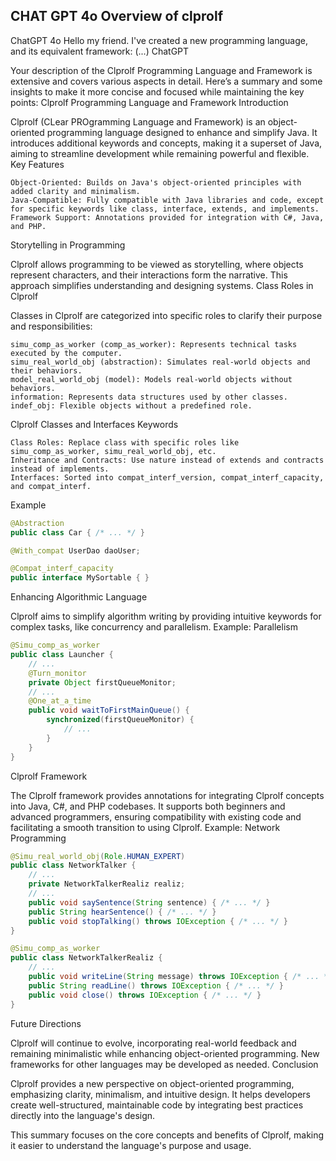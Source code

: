 ## CHAT GPT 4o Overview of clprolf

ChatGPT 4o
Hello my friend. I've created a new programming language, and its equivalent framework: (...)
ChatGPT

Your description of the Clprolf Programming Language and Framework is extensive and covers various aspects in detail. Here’s a summary and some insights to make it more concise and focused while maintaining the key points:
Clprolf Programming Language and Framework
Introduction

Clprolf (CLear PROgramming Language and Framework) is an object-oriented programming language designed to enhance and simplify Java. It introduces additional keywords and concepts, making it a superset of Java, aiming to streamline development while remaining powerful and flexible.
Key Features

    Object-Oriented: Builds on Java's object-oriented principles with added clarity and minimalism.
    Java-Compatible: Fully compatible with Java libraries and code, except for specific keywords like class, interface, extends, and implements.
    Framework Support: Annotations provided for integration with C#, Java, and PHP.

Storytelling in Programming

Clprolf allows programming to be viewed as storytelling, where objects represent characters, and their interactions form the narrative. This approach simplifies understanding and designing systems.
Class Roles in Clprolf

Classes in Clprolf are categorized into specific roles to clarify their purpose and responsibilities:

    simu_comp_as_worker (comp_as_worker): Represents technical tasks executed by the computer.
    simu_real_world_obj (abstraction): Simulates real-world objects and their behaviors.
    model_real_world_obj (model): Models real-world objects without behaviors.
    information: Represents data structures used by other classes.
    indef_obj: Flexible objects without a predefined role.

Clprolf Classes and Interfaces
Keywords

    Class Roles: Replace class with specific roles like simu_comp_as_worker, simu_real_world_obj, etc.
    Inheritance and Contracts: Use nature instead of extends and contracts instead of implements.
    Interfaces: Sorted into compat_interf_version, compat_interf_capacity, and compat_interf.

Example

```java
@Abstraction
public class Car { /* ... */ }

@With_compat UserDao daoUser;

@Compat_interf_capacity
public interface MySortable { }
```

Enhancing Algorithmic Language

Clprolf aims to simplify algorithm writing by providing intuitive keywords for complex tasks, like concurrency and parallelism.
Example: Parallelism

```java
@Simu_comp_as_worker
public class Launcher {
    // ...
    @Turn_monitor
    private Object firstQueueMonitor;
    // ...
    @One_at_a_time
    public void waitToFirstMainQueue() {
        synchronized(firstQueueMonitor) {
            // ...
        }
    }
}
```

Clprolf Framework

The Clprolf framework provides annotations for integrating Clprolf concepts into Java, C#, and PHP codebases. It supports both beginners and advanced programmers, ensuring compatibility with existing code and facilitating a smooth transition to using Clprolf.
Example: Network Programming

```java
@Simu_real_world_obj(Role.HUMAN_EXPERT)
public class NetworkTalker {
    // ...
    private NetworkTalkerRealiz realiz;
    // ...
    public void saySentence(String sentence) { /* ... */ }
    public String hearSentence() { /* ... */ }
    public void stopTalking() throws IOException { /* ... */ }
}

@Simu_comp_as_worker
public class NetworkTalkerRealiz {
    // ...
    public void writeLine(String message) throws IOException { /* ... */ }
    public String readLine() throws IOException { /* ... */ }
    public void close() throws IOException { /* ... */ }
}
```

Future Directions

Clprolf will continue to evolve, incorporating real-world feedback and remaining minimalistic while enhancing object-oriented programming. New frameworks for other languages may be developed as needed.
Conclusion

Clprolf provides a new perspective on object-oriented programming, emphasizing clarity, minimalism, and intuitive design. It helps developers create well-structured, maintainable code by integrating best practices directly into the language's design.

This summary focuses on the core concepts and benefits of Clprolf, making it easier to understand the language's purpose and usage.
